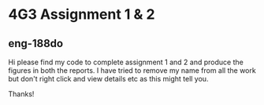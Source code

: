 # 4G3 Assignment 1 & 2
## eng-188do

Hi please find my code to complete assignment 1 and 2 and produce the figures in both the reports. I have tried to remove my name from all the work but don't right click and view details etc as this might tell you.

Thanks!
